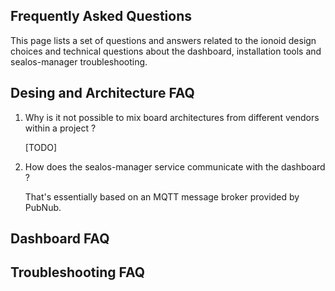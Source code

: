 ## Frequently Asked Questions

This page lists a set of questions and answers related to the ionoid design choices and technical 
questions about the dashboard, installation tools and sealos-manager troubleshooting.

## Desing and Architecture FAQ

1. Why is it not possible to mix board architectures from different vendors within a project ?
    
    [TODO]

2. How does the sealos-manager service communicate with the dashboard ?    
    
    That's essentially based on an MQTT message broker provided by PubNub.

   
## Dashboard FAQ


## Troubleshooting FAQ
